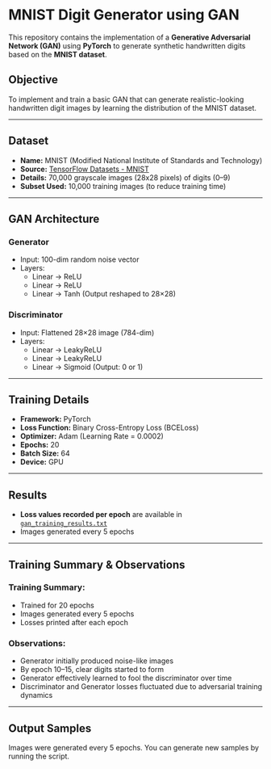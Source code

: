 # MNIST Digit Generator using GAN

This repository contains the implementation of a **Generative Adversarial Network (GAN)** using **PyTorch** to generate synthetic handwritten digits based on the **MNIST dataset**.

##  Objective

To implement and train a basic GAN that can generate realistic-looking handwritten digit images by learning the distribution of the MNIST dataset.

---

##  Dataset

- **Name:** MNIST (Modified National Institute of Standards and Technology)
- **Source:** [TensorFlow Datasets - MNIST](https://www.tensorflow.org/datasets/catalog/mnist)
- **Details:** 70,000 grayscale images (28x28 pixels) of digits (0–9)
- **Subset Used:** 10,000 training images (to reduce training time)

---

##  GAN Architecture

### Generator
- Input: 100-dim random noise vector
- Layers:
  - Linear → ReLU
  - Linear → ReLU
  - Linear → Tanh (Output reshaped to 28×28)

### Discriminator
- Input: Flattened 28×28 image (784-dim)
- Layers:
  - Linear → LeakyReLU
  - Linear → LeakyReLU
  - Linear → Sigmoid (Output: 0 or 1)

---

##  Training Details

- **Framework:** PyTorch
- **Loss Function:** Binary Cross-Entropy Loss (BCELoss)
- **Optimizer:** Adam (Learning Rate = 0.0002)
- **Epochs:** 20
- **Batch Size:** 64
- **Device:** GPU 

---

##  Results

- **Loss values recorded per epoch** are available in [`gan_training_results.txt`](./gan_training_results.txt)
- Images generated every 5 epochs

---

##  Training Summary & Observations

### Training Summary:
- Trained for 20 epochs
- Images generated every 5 epochs
- Losses printed after each epoch

### Observations:
- Generator initially produced noise-like images
- By epoch 10–15, clear digits started to form
- Generator effectively learned to fool the discriminator over time
- Discriminator and Generator losses fluctuated due to adversarial training dynamics

---

##  Output Samples

Images were generated every 5 epochs. You can generate new samples by running the script.


